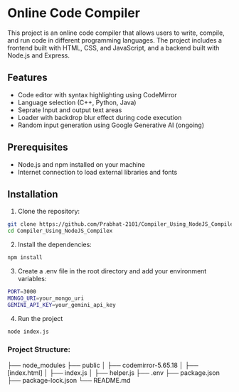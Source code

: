 # Online Code Compiler

This project is an online code compiler that allows users to write, compile, and run code in different programming languages. The project includes a frontend built with HTML, CSS, and JavaScript, and a backend built with Node.js and Express.

## Features

- Code editor with syntax highlighting using CodeMirror
- Language selection (C++, Python, Java)
- Seprate Input and output text areas
- Loader with backdrop blur effect during code execution
- Random input generation using Google Generative AI (ongoing)

## Prerequisites

- Node.js and npm installed on your machine
- Internet connection to load external libraries and fonts

## Installation

1. Clone the repository:

```sh
git clone https://github.com/Prabhat-2101/Compiler_Using_NodeJS_Compilex.git
cd Compiler_Using_NodeJS_Compilex
```

2. Install the dependencies:
```sh
npm install
```

3. Create a .env file in the root directory and add your environment variables:
```sh
PORT=3000
MONGO_URI=your_mongo_uri
GEMINI_API_KEY=your_gemini_api_key
```

4. Run the project
```sh
node index.js
```


### Project Structure:

├── node_modules
├── public
│   ├── codemirror-5.65.18
│   ├── [index.html]
│   ├── index.js
│   ├── helper.js
├── .env
├── package.json
├── package-lock.json
└── README.md
